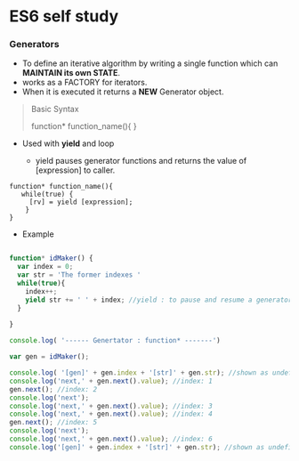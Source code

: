 # ES6 self study 

### Generators

* To define an iterative algorithm by writing a single function which can **MAINTAIN its own STATE**.
* works as a FACTORY for iterators. 
* When it is executed it returns a **NEW** Generator object. 

> Basic Syntax
>
> function* function_name(){ }
> 

* Used with **yield** and loop
  
  * yield pauses generator functions and returns the value of [expression] to caller.
  
 ```
 function* function_name(){
    while(true) {
      [rv] = yield [expression];
     }
 }
```
 

> 
 
 * Example

```javascript

function* idMaker() {
  var index = 0;
  var str = 'The former indexes '
  while(true){
    index++;
    yield str += ' ' + index; //yield : to pause and resume a generator function
  }
    
}

console.log( '------ Genertator : function* -------')

var gen = idMaker();

console.log( '[gen]' + gen.index + '[str]' + gen.str); //shown as undefined 
console.log('next,' + gen.next().value); //index: 1
gen.next(); //index: 2
console.log('next');
console.log('next,' + gen.next().value); //index: 3
console.log('next,' + gen.next().value); //index: 4
gen.next(); //index: 5
console.log('next');
console.log('next,' + gen.next().value); //index: 6
console.log('[gen]' + gen.index + '[str]' + gen.str); //shown as undefined 
```